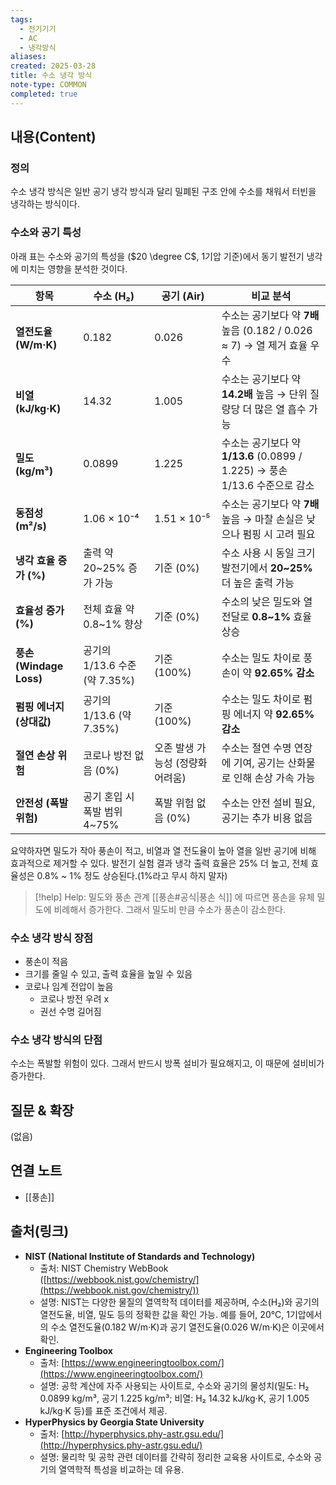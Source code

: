 ```yaml
---
tags:
  - 전기기기
  - AC
  - 냉각방식
aliases: 
created: 2025-03-28
title: 수소 냉각 방식
note-type: COMMON
completed: true
---
```


## 내용(Content)

### 정의

수소 냉각 방식은 일반 공기 냉각 방식과 달리 밀폐된 구조 안에 수소를 채워서 터빈을 냉각하는 방식이다.

### 수소와 공기 특성


아래 표는 수소와 공기의 특성을 ($20 \degree C$, 1기압 기준)에서 동기 발전기 냉각에 미치는 영향을 분석한 것이다.

| **항목**                | **수소 (H₂)**             | **공기 (Air)**        | **비교 분석**                                                  |
| --------------------- | ----------------------- | ------------------- | ---------------------------------------------------------- |
| **열전도율 (W/m·K)**      | 0.182                   | 0.026               | 수소는 공기보다 약 **7배** 높음 (0.182 / 0.026 ≈ 7) → 열 제거 효율 우수      |
| **비열 (kJ/kg·K)**      | 14.32                   | 1.005               | 수소는 공기보다 약 **14.2배** 높음 → 단위 질량당 더 많은 열 흡수 가능              |
| **밀도 (kg/m³)**        | 0.0899                  | 1.225               | 수소는 공기보다 약 **1/13.6** (0.0899 / 1.225) → 풍손 1/13.6 수준으로 감소 |
| **동점성 (m²/s)**        | 1.06 × 10⁻⁴             | 1.51 × 10⁻⁵         | 수소는 공기보다 약 **7배** 높음 → 마찰 손실은 낮으나 펌핑 시 고려 필요               |
| **냉각 효율 증가 (%)**      | 출력 약 20~25% 증가 가능       | 기준 (0%)             | 수소 사용 시 동일 크기 발전기에서 **20~25%** 더 높은 출력 가능                  |
| **효율성 증가 (%)**        | 전체 효율 약 0.8~1% 향상       | 기준 (0%)             | 수소의 낮은 밀도와 열전달로 **0.8~1%** 효율 상승                           |
| **풍손 (Windage Loss)** | 공기의 1/13.6 수준 (약 7.35%) | 기준 (100%)           | 수소는 밀도 차이로 풍손이 약 **92.65% 감소**                             |
| **펌핑 에너지 (상대값)**      | 공기의 1/13.6 (약 7.35%)    | 기준 (100%)           | 수소는 밀도 차이로 펌핑 에너지 약 **92.65% 감소**                          |
| **절연 손상 위험**          | 코로나 방전 없음 (0%)          | 오존 발생 가능성 (정량화 어려움) | 수소는 절연 수명 연장에 기여, 공기는 산화물로 인해 손상 가속 가능                     |
| **안전성 (폭발 위험)**       | 공기 혼입 시 폭발 범위 4~75%     | 폭발 위험 없음 (0%)       | 수소는 안전 설비 필요, 공기는 추가 비용 없음                                 |

요약하자면 밀도가 작아 풍손이 적고, 비열과 열 전도율이 높아 열을 일반 공기에 비해 효과적으로 제거할 수 있다. 발전기 실험 결과 냉각 출력 효율은 25% 더 높고, 전체 효율성은 0.8% ~ 1% 정도 상승된다.(1%라고 무시 하지 말자)

>[!help] Help: 밀도와 풍손 관계
> [[풍손#공식|풍손 식]] 에 따르면 풍손을 유체 밀도에 비례해서 증가한다. 그래서 밀도비 만큼 수소가 풍손이 감소한다.

### 수소 냉각 방식 장점

- 풍손이 적음
- 크기를 줄일 수 있고, 출력 효율을 높일 수 있음
- 코로나 임계 전압이 높음
	- 코로나 방전 우려 x
	- 권선 수명 길어짐

### 수소 냉각 방식의 단점

수소는 폭발할 위험이 있다. 그래서 반드시 방폭 설비가 필요해지고, 이 때문에 설비비가 증가한다.

## 질문 & 확장

(없음)

## 연결 노트

- [[풍손]]

## 출처(링크)

- **NIST (National Institute of Standards and Technology)**
    - 출처: NIST Chemistry WebBook ([https://webbook.nist.gov/chemistry/](https://webbook.nist.gov/chemistry/))
    - 설명: NIST는 다양한 물질의 열역학적 데이터를 제공하며, 수소(H₂)와 공기의 열전도율, 비열, 밀도 등의 정확한 값을 확인 가능. 예를 들어, 20°C, 1기압에서의 수소 열전도율(0.182 W/m·K)과 공기 열전도율(0.026 W/m·K)은 이곳에서 확인.
- **Engineering Toolbox**
    - 출처: [https://www.engineeringtoolbox.com/](https://www.engineeringtoolbox.com/)
    - 설명: 공학 계산에 자주 사용되는 사이트로, 수소와 공기의 물성치(밀도: H₂ 0.0899 kg/m³, 공기 1.225 kg/m³; 비열: H₂ 14.32 kJ/kg·K, 공기 1.005 kJ/kg·K 등)를 표준 조건에서 제공.
- **HyperPhysics by Georgia State University**
    - 출처: [http://hyperphysics.phy-astr.gsu.edu/](http://hyperphysics.phy-astr.gsu.edu/)
    - 설명: 물리학 및 공학 관련 데이터를 간략히 정리한 교육용 사이트로, 수소와 공기의 열역학적 특성을 비교하는 데 유용.